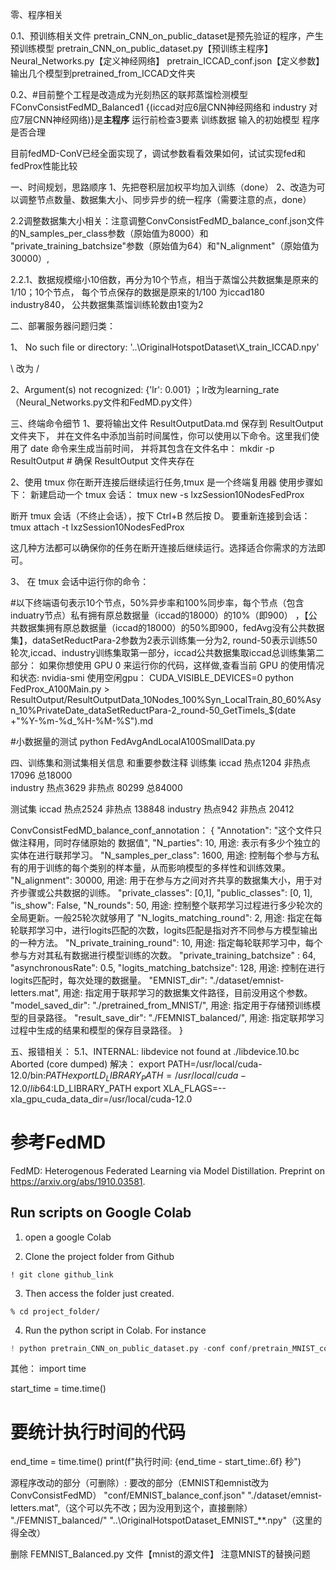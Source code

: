 
零、程序相关

0.1、预训练相关文件
pretrain_CNN_on_public_dataset是预先验证的程序，产生预训练模型
pretrain_CNN_on_public_dataset.py【预训练主程序】
Neural_Networks.py【定义神经网络】
pretrain_ICCAD_conf.json【定义参数】
输出几个模型到pretrained_from_ICCAD文件夹

0.2、#目前整个工程是改造成为光刻热区的联邦蒸馏检测模型
FConvConsistFedMD_Balanced1 {(iccad对应6层CNN神经网络和 industry 对应7层CNN神经网络)}是**主程序**
运行前检查3要素 训练数据 输入的初始模型  程序 是否合理

目前fedMD-ConV已经全面实现了，调试参数看看效果如何，试试实现fed和fedProx性能比较


一、时间规划，思路顺序
1、先把卷积层加权平均加入训练（done）
2、改造为可以调整节点数量、数据集大小、同步异步的统一程序（需要注意的点，done）

2.2调整数据集大小相关：注意调整ConvConsistFedMD_balance_conf.json文件的N_samples_per_class参数（原始值为8000）和
"private_training_batchsize"参数（原始值为64）和"N_alignment"（原始值为30000）,

2.2.1、数据规模缩小10倍数，再分为10个节点，相当于蒸馏公共数据集是原来的1/10；10个节点，
每个节点保存的数据是原来的1/100 为iccad180  industry840， 公共数据集蒸馏训练轮数由1变为2






二、部署服务器问题归类：

1、 No such file or directory: '..\\OriginalHotspotDataset\\X_train_ICCAD.npy'

\ 改为 /

 2、Argument(s) not recognized: {'lr': 0.001}  ；lr改为learning_rate（Neural_Networks.py文件和FedMD.py文件）



三、终端命令细节
1、要将输出文件 ResultOutputData.md 保存到 ResultOutput 文件夹下，
并在文件名中添加当前时间属性，你可以使用以下命令。这里我们使用了 date 命令来生成当前时间，
并将其包含在文件名中：
mkdir -p ResultOutput  # 确保 ResultOutput 文件夹存在



2、使用 tmux 你在断开连接后继续运行任务,tmux 是一个终端复用器
使用步骤如下：
新建启动一个 tmux 会话：
tmux new -s lxzSession10NodesFedProx

断开 tmux 会话（不终止会话），按下 Ctrl+B 然后按 D。
要重新连接到会话：
tmux attach -t lxzSession10NodesFedProx


这几种方法都可以确保你的任务在断开连接后继续运行。选择适合你需求的方法即可。

3、 在 tmux 会话中运行你的命令：


#以下终端语句表示10个节点，50%异步率和100%同步率，每个节点（包含induatry节点）私有拥有原总数据量（iccad的18000）的10%（即900）
，【公共数据集拥有原总数据量（iccad的18000）的50%即900，fedAvg没有公共数据集】，dataSetReductPara-2参数为2表示训练集一分为2, 
round-50表示训练50轮次,iccad、industry训练集取第一部分，iccad公共数据集取iccad总训练集第二部分：
如果你想使用 GPU 0 来运行你的代码，这样做,查看当前 GPU 的使用情况和状态:  nvidia-smi 使用空闲gpu：
CUDA_VISIBLE_DEVICES=0 python FedProx_A100Main.py > ResultOutput/ResultOutputData_10Nodes_100%Syn_LocalTrain_80_60%Asyn_10%PrivateDate_dataSetReductPara-2_round-50_GetTimeIs_$(date +"%Y-%m-%d_%H-%M-%S").md


#小数据量的测试
python FedAvgAndLocalA100SmallData.py


四、训练集和测试集相关信息  和重要参数注释
训练集 iccad 热点1204    非热点 17096  总18000   
    industry 热点3629  非热点 80299   总84000   

测试集 iccad 热点2524  非热点 138848
    industry 热点942 非热点 20412

ConvConsistFedMD_balance_conf_annotation：
{
    "Annotation": "这个文件只做注释用，同时存储原始的 数据值",
    "N_parties": 10, 用途: 表示有多少个独立的实体在进行联邦学习。
    "N_samples_per_class": 1600,  用途: 控制每个参与方私有的用于训练的每个类别的样本量，从而影响模型的多样性和训练效果。
    "N_alignment": 30000, 用途: 用于在参与方之间对齐共享的数据集大小，用于对齐步骤或公共数据的训练。
    "private_classes": [0,1],
    "public_classes": [0, 1],
    "is_show": False,
    "N_rounds": 50, 用途: 控制整个联邦学习过程进行多少轮次的全局更新。一般25轮次就够用了
    "N_logits_matching_round": 2,  用途: 指定在每轮联邦学习中，进行logits匹配的次数，logits匹配是指对齐不同参与方模型输出的一种方法。
    "N_private_training_round": 10, 用途: 指定每轮联邦学习中，每个参与方对其私有数据进行模型训练的次数。
    "private_training_batchsize" : 64,
    "asynchronousRate": 0.5,
    "logits_matching_batchsize": 128, 用途: 控制在进行logits匹配时，每次处理的数据量。
    "EMNIST_dir": "./dataset/emnist-letters.mat",  用途: 指定用于联邦学习的数据集文件路径，目前没用这个参数。
    "model_saved_dir": "./pretrained_from_MNIST/", 用途: 指定用于存储预训练模型的目录路径。
    "result_save_dir": "./FEMNIST_balanced/", 用途: 指定联邦学习过程中生成的结果和模型的保存目录路径。
}

五、报错相关：
5.1、INTERNAL: libdevice not found at ./libdevice.10.bc  Aborted (core dumped)
解决：
export PATH=/usr/local/cuda-12.0/bin:$PATH
export LD_LIBRARY_PATH=/usr/local/cuda-12.0/lib64:$LD_LIBRARY_PATH
export XLA_FLAGS=--xla_gpu_cuda_data_dir=/usr/local/cuda-12.0


# 参考FedMD
FedMD: Heterogenous Federated Learning via Model Distillation. 
Preprint on https://arxiv.org/abs/1910.03581.



## Run scripts on Google Colab
1. open a google Colab

2. Clone the project folder from Github
```
! git clone github_link
```

3. Then access the folder just created. 
```
% cd project_folder/
```

4. Run the python script in Colab. For instance 
``` python
! python pretrain_CNN_on_public_dataset.py -conf conf/pretrain_MNIST_conf.json
```


其他：
import time

start_time = time.time() 
# 要统计执行时间的代码
end_time = time.time()
print(f"执行时间: {end_time - start_time:.6f} 秒")


源程序改动的部分（可删除）:
要改的部分（EMNIST和emnist改为ConvConsistFedMD）
"conf/EMNIST_balance_conf.json"
"./dataset/emnist-letters.mat",（这个可以先不改；因为没用到这个，直接删除）
"./FEMNIST_balanced/"
"..\OriginalHotspotDataset\_EMNIST_**.npy"（这里的得全改）


删除 FEMNIST_Balanced.py 文件【mnist的源文件】
注意MNIST的替换问题